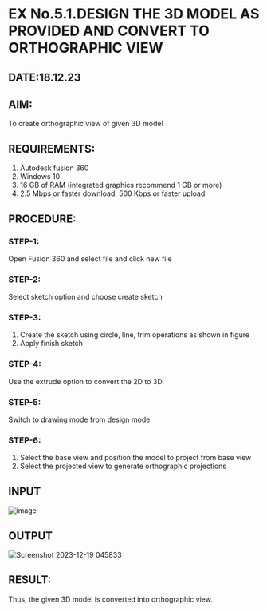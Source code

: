 # EX No.5.1.DESIGN THE 3D MODEL AS PROVIDED AND CONVERT TO ORTHOGRAPHIC VIEW
## DATE:18.12.23

## AIM: 
To create orthographic view of given 3D model

## REQUIREMENTS: 
1. Autodesk fusion 360
2. Windows 10
3. 16 GB of RAM (integrated graphics recommend 1 GB or more)
4. 2.5 Mbps or faster download; 500 Kbps or faster upload 

## PROCEDURE:

### STEP-1:
Open Fusion 360 and select file and click new file

### STEP-2:
Select sketch option and choose create sketch

### STEP-3: 
1. Create the sketch using circle, line, trim operations as shown in figure
2. Apply finish sketch 

### STEP-4:
 Use the extrude option to convert the 2D to 3D.

### STEP-5:
Switch to drawing mode from design mode 
          
### STEP-6:
1. Select the base view and position the model to project from base view 
2. Select the projected view to generate orthographic projections

## INPUT
![image](https://user-images.githubusercontent.com/113594316/199408705-ed302b2a-90c3-41c0-9cc4-791a93366e2a.png)

## OUTPUT
![Screenshot 2023-12-19 045833](https://github.com/RAGULRAAJAN/EX-No.5.1.-DESIGN-THE-3D-MODEL-AS-PROVIDED-AND-CONVERT-TO-ORTHOGRAPHIC-VIEW/assets/147473144/849d1dda-b58a-41ea-a205-0dfcc40de43d)


## RESULT:
Thus, the given 3D model is converted into orthographic view.


